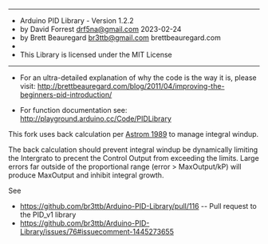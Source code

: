 ***************************************************************
* Arduino PID Library - Version 1.2.2
* by David Forrest <drf5na@gmail.com>  2023-02-24
* by Brett Beauregard <br3ttb@gmail.com> brettbeauregard.com
*
* This Library is licensed under the MIT License
***************************************************************

 - For an ultra-detailed explanation of why the code is the way it is, please visit: 
   http://brettbeauregard.com/blog/2011/04/improving-the-beginners-pid-introduction/

 - For function documentation see:  http://playground.arduino.cc/Code/PIDLibrary


This fork uses back calculation per [Astrom 1989](http://cse.lab.imtlucca.it/~bemporad/teaching/controllodigitale/pdf/Astrom-ACC89.pdf) to manage integral windup. 

The back calculation should prevent integral windup be dynamically limiting the Intergrato to precent the Control Output
from exceeding the limits.  Large errors far outside of the proportional range (error > MaxOutput/kP) will produce MaxOutput and 
inhibit integral growth.

See   

*  https://github.com/br3ttb/Arduino-PID-Library/pull/116 -- Pull request to the PID_v1 library
*  https://github.com/br3ttb/Arduino-PID-Library/issues/76#issuecomment-1445273655


